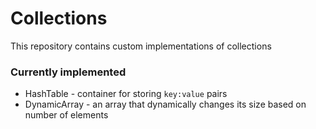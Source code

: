 # Collections

This repository contains custom implementations of collections

### Currently implemented
* HashTable - container for storing `key:value` pairs
* DynamicArray - an array that dynamically changes its size based on number of elements